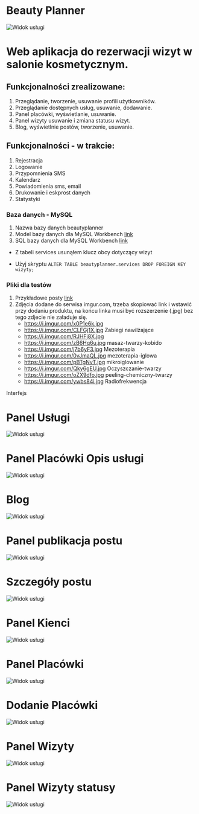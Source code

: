 # Beauty Planner

![Widok usługi](/img/beauty-logo.png)

# Web aplikacja do rezerwacji wizyt w salonie kosmetycznym.

## Funkcjonalności zrealizowane:

1. Przeglądanie, tworzenie, usuwanie profili użytkowników.
1. Przeglądanie dostępnych usług, usuwanie, dodawanie.
1. Panel placówki, wyświetlanie, usuwanie.
1. Panel wizyty usuwanie i zmiana statusu wizyt.
1. Blog, wyświetlnie postów, tworzenie, usuwanie.

## Funkcjonalności - w trakcie:

1. Rejestracja
1. Logowanie
1. Przypomnienia SMS
1. Kalendarz
1. Powiadomienia sms, email
1. Drukowanie i eskprost danych
1. Statystyki

### Baza danych - MySQL

1. Nazwa bazy danych beautyplanner
1. Model bazy danych dla MySQL Workbench [link](/baza/beautyplanner-eng1.mwb)
1. SQL bazy danych dla MySQL Workbench [link](/baza/beautyplanner-eng.sql)

- Z tabeli services usunąłem klucz obcy dotyczący wizyt

- Użyj skryptu `ALTER TABLE beautyplanner.services DROP FOREIGN KEY wizyty;`

### Pliki dla testów

1. Przykładowe posty [link](/przyklady/posty.odt)
1. Zdjęcia dodane do serwisa imgur.com, trzeba skopiować link i wstawić przy dodaniu produktu, na końcu linka musi być rozszerzenie (.jpg) bez tego zdjecie nie załaduje się.
   - https://i.imgur.com/x0P1e6k.jpg
   - https://i.imgur.com/CLFGj1X.jpg Zabiegi nawilżające
   - https://i.imgur.com/RJHFj8X.jpg
   - https://i.imgur.com/zB6Hq6u.jpg masaz-twarzy-kobido
   - https://i.imgur.com/j7b6yF3.jpg Mezoterapia
   - https://i.imgur.com/0vJmaQL.jpg mezoterapia-iglowa
   - https://i.imgur.com/pBTgNvT.jpg mikroiglowanie
   - https://i.imgur.com/Qky6gEU.jpg Oczyszczanie-twarzy
   - https://i.imgur.com/oZX9dfo.jpg peeling-chemiczny-twarzy
   - https://i.imgur.com/ywbs84i.jpg Radiofrekwencja

Interfejs

# Panel Usługi

![Widok usługi](/img/widok-home.jpg)

# Panel Placówki Opis usługi

![Widok usługi](/img/opis-uslugi.jpg)

# Blog

![Widok usługi](/img/blog-widok.jpg)

# Panel publikacja postu

![Widok usługi](/img/publikacja-postu-widok.jpg)

# Szczegóły postu

![Widok usługi](/img/widok-post.jpg)

# Panel Kienci

![Widok usługi](/img/klienci-widok.jpg)

# Panel Placówki

![Widok usługi](/img/widok-palcówki.jpg)

# Dodanie Placówki

![Widok usługi](/img/widok2.jpg)

# Panel Wizyty

![Widok usługi](/img/wizyty.jpg)

# Panel Wizyty statusy

![Widok usługi](/img/wizyta-status.jpg)
